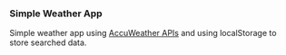 
### Simple Weather App

Simple weather app using [AccuWeather APIs](https://developer.accuweather.com/apis) and using localStorage to store searched data.